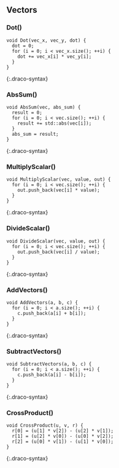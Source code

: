 ## Vectors

### Dot()

~~~~~
void Dot(vec_x, vec_y, dot) {
  dot = 0;
  for (i = 0; i < vec_x.size(); ++i) {
    dot += vec_x[i] * vec_y[i];
  }
}
~~~~~
{:.draco-syntax}


### AbsSum()

~~~~~
void AbsSum(vec, abs_sum) {
  result = 0;
  for (i = 0; i < vec.size(); ++i) {
    result += std::abs(vec[i]);
  }
  abs_sum = result;
}
~~~~~
{:.draco-syntax}


### MultiplyScalar()

~~~~~
void MultiplyScalar(vec, value, out) {
  for (i = 0; i < vec.size(); ++i) {
    out.push_back(vec[i] * value);
  }
}
~~~~~
{:.draco-syntax}


### DivideScalar()

~~~~~
void DivideScalar(vec, value, out) {
  for (i = 0; i < vec.size(); ++i) {
    out.push_back(vec[i] / value);
  }
}
~~~~~
{:.draco-syntax}


### AddVectors()

~~~~~
void AddVectors(a, b, c) {
  for (i = 0; i < a.size(); ++i) {
    c.push_back(a[i] + b[i]);
  }
}
~~~~~
{:.draco-syntax}


### SubtractVectors()

~~~~~
void SubtractVectors(a, b, c) {
  for (i = 0; i < a.size(); ++i) {
    c.push_back(a[i] - b[i]);
  }
}
~~~~~
{:.draco-syntax}


### CrossProduct()

~~~~~
void CrossProduct(u, v, r) {
  r[0] = (u[1] * v[2]) - (u[2] * v[1]);
  r[1] = (u[2] * v[0]) - (u[0] * v[2]);
  r[2] = (u[0] * v[1]) - (u[1] * v[0]);
}
~~~~~
{:.draco-syntax}

